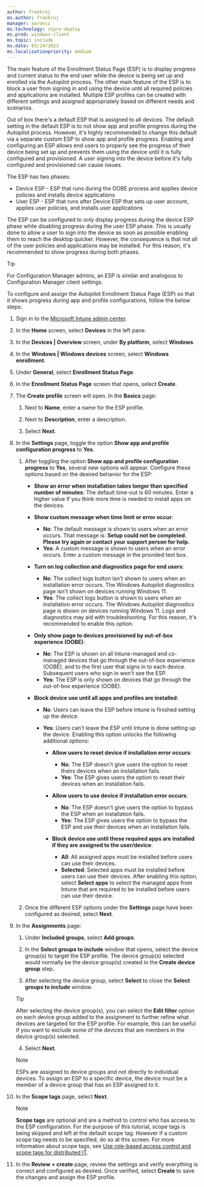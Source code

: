 ```yaml
---
author: frankroj
ms.author: frankroj
manager: aaroncz
ms.technology: itpro-deploy
ms.prod: windows-client
ms.topic: include
ms.date: 03/14/2023
ms.localizationpriority: medium
---
```


<!-- This file is shared by the following articles:

azure-ad-join-esp.md
hybrid-azure-ad-join-esp.md
self-deploying-esp.md

Headings are driven by article context. -->

The main feature of the Enrollment Status Page (ESP) is to display progress and current status to the end user while the device is being set up and enrolled via the Autopilot process. The other main feature of the ESP is to block a user from signing in and using the device until all required policies and applications are installed. Multiple ESP profiles can be created with different settings and assigned appropriately based on different needs and scenarios.

Out of box there's a default ESP that is assigned to all devices. The default setting in the default ESP is to not show app and profile progress during the Autopilot process. However, it's highly recommended to change this default via a separate custom ESP to show app and profile progress. Enabling and configuring an ESP allows end users to properly see the progress of their device being set up and prevents them using the device until it is fully configured and provisioned. A user signing into the device before it's fully configured and provisioned can cause issues.

The ESP has two phases:

- Device ESP - ESP that runs during the OOBE process and applies device policies and installs device applications
- User ESP - ESP that runs after Device ESP that sets up user account, applies user policies, and installs user applications

The ESP can be configured to only display progress during the device ESP phase while disabling progress during the user ESP phase. This is usually done to allow a user to sign into the device as soon as possible enabling them to reach the desktop quicker. However, the consequence is that not all of the user policies and applications may be installed. For this reason, it's recommended to show progress during both phases.

> [!TIP]
> For Configuration Manager admins, an ESP is similar and analogous to Configuration Manager client settings.

To configure and assign the Autopilot Enrollment Status Page (ESP) so that it shows progress during app and profile configurations, follow the below steps:

1. Sign in to the [Microsoft Intune admin center](https://go.microsoft.com/fwlink/?linkid=2109431).

2. In the **Home** screen, select **Devices** in the left pane.

3. In the **Devices | Overview** screen, under **By platform**, select **Windows**.

4. In the **Windows | Windows devices** screen, select **Windows enrollment**.

5. Under **General**, select **Enrollment Status Page**.

6. In the **Enrollment Status Page** screen that opens, select **Create**.

7. The **Create profile** screen will open. In the **Basics** page:

   1. Next to **Name**, enter a name for the ESP profile.

   2. Next to **Description**, enter a description.

   3. Select **Next**.

8. In the **Settings** page, toggle the option **Show app and profile configuration progress** to **Yes**.

   1. After toggling the option **Show app and profile configuration progress** to **Yes**, several new options will appear. Configure these options based on the desired behavior for the ESP:

      - **Show an error when installation takes longer than specified number of minutes**: The default time-out is 60 minutes. Enter a higher value if you think more time is needed to install apps on the devices.

      - **Show custom message when time limit or error occur**:
        - **No**: The default message is shown to users when an error occurs. That message is: **Setup could not be completed. Please try again or contact your support person for help.**
        - **Yes**: A custom message is shown to users when an error occurs. Enter a custom message in the provided text box.

      - **Turn on log collection and diagnostics page for end users**:  
        - **No**: The collect logs button isn't shown to users when an installation error occurs. The Windows Autopilot diagnostics page isn't shown on devices running Windows 11.  
        - **Yes**: The collect logs button is shown to users when an installation error occurs. The Windows Autopilot diagnostics page is shown on devices running Windows 11. Logs and diagnostics may aid with troubleshooting. For this reason, it's recommended to enable this option.

      - **Only show page to devices provisioned by out-of-box experience (OOBE)**:
        - **No**: The ESP is shown on all Intune-managed and co-managed devices that go through the out-of-box experience (OOBE), and to the first user that signs in to each device. Subsequent users who sign in won't see the ESP.
        - **Yes**: The ESP is only shown on devices that go through the out-of-box experience (OOBE).

      - **Block device use until all apps and profiles are installed**:
        - **No**: Users can leave the ESP before Intune is finished setting up the device.
        - **Yes**: Users can't leave the ESP until Intune is done setting up the device. Enabling this option unlocks the following additional options:  

          - **Allow users to reset device if installation error occurs**:  
            - **No**: The ESP doesn't give users the option to reset theirs devices when an installation fails.  
            - **Yes**: The ESP gives users the option to reset their devices when an installation fails.  

          - **Allow users to use device if installation error occurs**:
            - **No**: The ESP doesn't give users the option to bypass the ESP when an installation fails.  
            - **Yes**: The ESP gives users the option to bypass the ESP and use their devices when an installation fails.

          - **Block device use until these required apps are installed if they are assigned to the user/device**:  
            - **All**: All assigned apps must be installed before users can use their devices.  
            - **Selected**: Selected apps must be installed before users can use their devices. After enabling this option, select **Select apps** to select the managed apps from Intune that are required to be installed before users can use their device.

   2. Once the different ESP options under the **Settings** page have been configured as desired, select **Next**.

9. In the **Assignments** page:

   1. Under **Included groups**, select **Add groups**.

   2. In the **Select groups to include** window that opens, select the device group(s) to target the ESP profile. The device group(s) selected would normally be the device group(s) created in the **Create device group** step.

   3. After selecting the device group, select **Select** to close the **Select groups to include** window.

    > [!TIP]
    >
    > After selecting the device group(s), you can select the **Edit filter** option on each device group added to the assignment to further refine what devices are targeted for the ESP profile. For example, this can be useful if you want to exclude some of the devices that are members in the device group(s) selected.

   4. Select **Next**.  

    > [!NOTE]
    >
    > ESPs are assigned to device groups and not directly to individual devices. To assign an ESP to a specific device, the device must be a member of a device group that has an ESP assigned to it.

10. In the **Scope tags** page, select **Next**.

    > [!NOTE]
    > **Scope tags** are optional and are a method to control who has access to the ESP configuration. For the purpose of this tutorial, scope tags is being skipped and left at the default scope tag. However if a custom scope tag needs to be specified, do so at this screen. For more information about scope tags, see [Use role-based access control and scope tags for distributed IT](/mem/intune/fundamentals/scope-tags).

11. In the **Review + create** page, review the settings and verify everything is correct and configured as desired. Once verified, select **Create** to save the changes and assign the ESP profile.